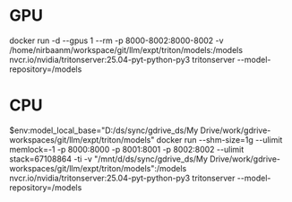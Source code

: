 # GPU
docker run -d --gpus 1 --rm -p 8000-8002:8000-8002    -v /home/nirbaanm/workspace/git/llm/expt/triton/models:/models    nvcr.io/nvidia/tritonserver:25.04-pyt-python-py3    tritonserver --model-repository=/models

# CPU
$env:model_local_base="D:/ds/sync/gdrive_ds/My Drive/work/gdrive-workspaces/git/llm/expt/triton/models"
docker run --shm-size=1g --ulimit memlock=-1 -p 8000:8000 -p 8001:8001 -p 8002:8002 --ulimit stack=67108864 -ti -v "/mnt/d/ds/sync/gdrive_ds/My Drive/work/gdrive-workspaces/git/llm/expt/triton/models":/models  nvcr.io/nvidia/tritonserver:25.04-pyt-python-py3  tritonserver --model-repository=/models